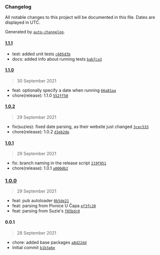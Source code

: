 ### Changelog

All notable changes to this project will be documented in this file. Dates are displayed in UTC.

Generated by [`auto-changelog`](https://github.com/CookPete/auto-changelog).

#### [1.1.1](https://github.com/jonathas/daily-menu-offers/compare/1.1.0...1.1.1)

- test: added unit tests [`c605d3b`](https://github.com/jonathas/daily-menu-offers/commit/c605d3bf435504d784740ab4c2740d14a4de133e)
- docs: added info about running tests [`bab7ca3`](https://github.com/jonathas/daily-menu-offers/commit/bab7ca34a1ca4fda5c1c4cfdb5bfa092c834927d)

#### [1.1.0](https://github.com/jonathas/daily-menu-offers/compare/1.0.2...1.1.0)

> 30 September 2021

- feat: optionally specify a date when running [`66a81aa`](https://github.com/jonathas/daily-menu-offers/commit/66a81aa06070b309b0a53b43e5c4467e35f75d49)
- chore(release): 1.1.0 [`552ff50`](https://github.com/jonathas/daily-menu-offers/commit/552ff503bee0e7155b8f73fd2bd12f0c5ba4f89a)

#### [1.0.2](https://github.com/jonathas/daily-menu-offers/compare/1.0.1...1.0.2)

> 29 September 2021

- fix(suzies): fixed date parsing, as their website just changed [`3cec533`](https://github.com/jonathas/daily-menu-offers/commit/3cec533580be320436a06fddbb805e4c28c00db0)
- chore(release): 1.0.2 [`d3eb2de`](https://github.com/jonathas/daily-menu-offers/commit/d3eb2de75cae834847a3956a190cf5185bf197ce)

#### [1.0.1](https://github.com/jonathas/daily-menu-offers/compare/1.0.0...1.0.1)

> 29 September 2021

- fix: branch naming in the release script [`219f951`](https://github.com/jonathas/daily-menu-offers/commit/219f95111a348e57524a3d7e9ff5540676ef2070)
- chore(release): 1.0.1 [`a000db2`](https://github.com/jonathas/daily-menu-offers/commit/a000db2efd939560e168d40f09207623d1c5098b)

### [1.0.0](https://github.com/jonathas/daily-menu-offers/compare/0.0.1...1.0.0)

> 29 September 2021

- feat: pub autoloader [`0b5de21`](https://github.com/jonathas/daily-menu-offers/commit/0b5de21183166b39c4d039b39554cdefdef620f7)
- feat: parsing from Pivnice U Čapa [`ef3fc20`](https://github.com/jonathas/daily-menu-offers/commit/ef3fc20b451edb20fef83837c38d6147375d8b1c)
- feat: parsing from Suzie's [`f85bdc0`](https://github.com/jonathas/daily-menu-offers/commit/f85bdc0e9fac37fc0fd9b19d0693b2aa65183073)

#### 0.0.1

> 28 September 2021

- chore: added base packages [`a8d22dd`](https://github.com/jonathas/daily-menu-offers/commit/a8d22ddf1b45fa4471d1527924f82dc32513d2e6)
- Initial commit [`b1b3a6e`](https://github.com/jonathas/daily-menu-offers/commit/b1b3a6e82e2b2a784036abeb2a7ddaa614807332)
